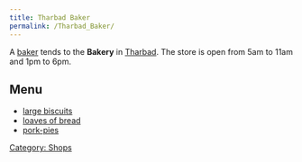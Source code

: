 ```yaml
---
title: Tharbad Baker
permalink: /Tharbad_Baker/
---
```


A [baker](baker "wikilink") tends to the **Bakery** in
[Tharbad](Tharbad "wikilink"). The store is open from 5am to 11am and
1pm to 6pm.

## Menu

- [large biscuits](large_biscuit "wikilink")
- [loaves of bread](loaf_of_bread "wikilink")
- [pork-pies](pork-pie "wikilink")

[Category: Shops](Category:_Shops "wikilink")